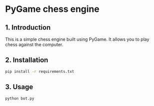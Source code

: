 # PyGame chess engine

## 1. Introduction

This is a simple chess engine built using PyGame. It allows you to play chess against the computer.

## 2. Installation

```bash
pip install -r requirements.txt
```

## 3. Usage

```bash
python bot.py
```

